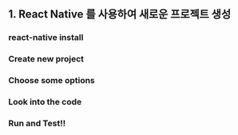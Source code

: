 <!-- ---
layout: default
title: 1. 시작하기
parent: 상태관리 기본 튜토리얼
grand_parent: State Management Tutorial(한글)
nav_order: 1
--- -->

## 1. React Native 를 사용하여 새로운 프로젝트 생성 

### react-native install 

### Create new project

### Choose some options

### Look into the code

### Run and Test!!